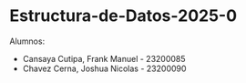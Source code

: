 # Estructura-de-Datos-2025-0
Alumnos: 
- Cansaya Cutipa, Frank Manuel - 23200085
- Chavez Cerna, Joshua Nicolas - 23200090
